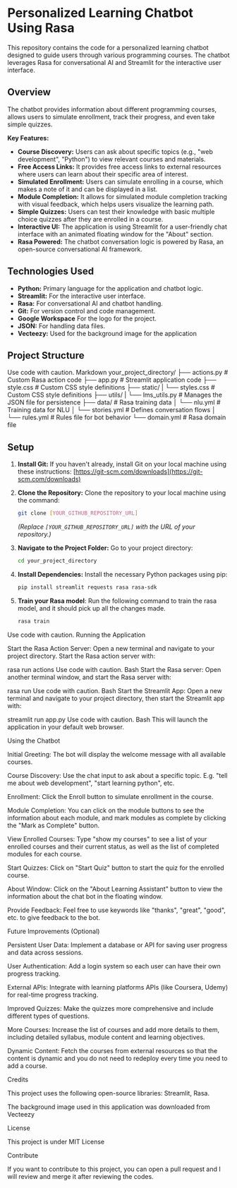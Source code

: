 # Personalized Learning Chatbot Using Rasa

This repository contains the code for a personalized learning chatbot designed to guide users through various programming courses. The chatbot leverages Rasa for conversational AI and Streamlit for the interactive user interface.

## Overview

The chatbot provides information about different programming courses, allows users to simulate enrollment, track their progress, and even take simple quizzes.

**Key Features:**

*   **Course Discovery:** Users can ask about specific topics (e.g., "web development", "Python") to view relevant courses and materials.
*   **Free Access Links:** It provides free access links to external resources where users can learn about their specific area of interest.
*   **Simulated Enrollment:** Users can simulate enrolling in a course, which makes a note of it and can be displayed in a list.
*   **Module Completion:** It allows for simulated module completion tracking with visual feedback, which helps users visualize the learning path.
*  **Simple Quizzes:** Users can test their knowledge with basic multiple choice quizzes after they are enrolled in a course.
*   **Interactive UI:** The application is using Streamlit for a user-friendly chat interface with an animated floating window for the "About" section.
*   **Rasa Powered:** The chatbot conversation logic is powered by Rasa, an open-source conversational AI framework.

## Technologies Used

*   **Python:** Primary language for the application and chatbot logic.
*   **Streamlit:** For the interactive user interface.
*   **Rasa:** For conversational AI and chatbot handling.
*   **Git:** For version control and code management.
* **Google Workspace** For the logo for the project.
*   **JSON:** For handling data files.
* **Vecteezy:** Used for the background image for the application

## Project Structure
Use code with caution.
Markdown
your_project_directory/
├── actions.py # Custom Rasa action code
├── app.py # Streamlit application code
├── style.css # Custom CSS style definitions
├── static/
| └── styles.css # Custom CSS style definitions
├── utils/
| └── lms_utils.py # Manages the JSON file for persistence
├── data/ # Rasa training data
│ └── nlu.yml # Training data for NLU
│ └── stories.yml # Defines conversation flows
│ └── rules.yml # Rules file for bot behavior
└── domain.yml # Rasa domain file

## Setup

1.  **Install Git:** If you haven't already, install Git on your local machine using these instructions: [https://git-scm.com/downloads](https://git-scm.com/downloads)
2.  **Clone the Repository:** Clone the repository to your local machine using the command:

    ```bash
    git clone [YOUR_GITHUB_REPOSITORY_URL]
    ```

    *(Replace `[YOUR_GITHUB_REPOSITORY_URL]` with the URL of your repository.)*
3.  **Navigate to the Project Folder:** Go to your project directory:
    ```bash
    cd your_project_directory
    ```
4.  **Install Dependencies:** Install the necessary Python packages using pip:

    ```bash
    pip install streamlit requests rasa rasa-sdk
    ```

5. **Train your Rasa model**:
    Run the following command to train the rasa model, and it should pick up all the changes made.
   ```bash
   rasa train
Use code with caution.
Running the Application

Start the Rasa Action Server: Open a new terminal and navigate to your project directory. Start the Rasa action server with:

rasa run actions
Use code with caution.
Bash
Start the Rasa server: Open another terminal window, and start the Rasa server with:

rasa run
Use code with caution.
Bash
Start the Streamlit App: Open a new terminal and navigate to your project directory, then start the Streamlit app with:

streamlit run app.py
Use code with caution.
Bash
This will launch the application in your default web browser.

Using the Chatbot

Initial Greeting: The bot will display the welcome message with all available courses.

Course Discovery: Use the chat input to ask about a specific topic. E.g. "tell me about web development", "start learning python", etc.

Enrollment: Click the Enroll button to simulate enrollment in the course.

Module Completion: You can click on the module buttons to see the information about each module, and mark modules as complete by clicking the "Mark as Complete" button.

View Enrolled Courses: Type "show my courses" to see a list of your enrolled courses and their current status, as well as the list of completed modules for each course.

Start Quizzes: Click on "Start Quiz" button to start the quiz for the enrolled course.

About Window: Click on the "About Learning Assistant" button to view the information about the chat bot in the floating window.

Provide Feedback: Feel free to use keywords like "thanks", "great", "good", etc. to give feedback to the bot.

Future Improvements (Optional)

Persistent User Data: Implement a database or API for saving user progress and data across sessions.

User Authentication: Add a login system so each user can have their own progress tracking.

External APIs: Integrate with learning platforms APIs (like Coursera, Udemy) for real-time progress tracking.

Improved Quizzes: Make the quizzes more comprehensive and include different types of questions.

More Courses: Increase the list of courses and add more details to them, including detailed syllabus, module content and learning objectives.

Dynamic Content: Fetch the courses from external resources so that the content is dynamic and you do not need to redeploy every time you need to add a course.

Credits

This project uses the following open-source libraries: Streamlit, Rasa.

The background image used in this application was downloaded from Vecteezy

License

This project is under MIT License

Contribute

If you want to contribute to this project, you can open a pull request and I will review and merge it after reviewing the codes.
